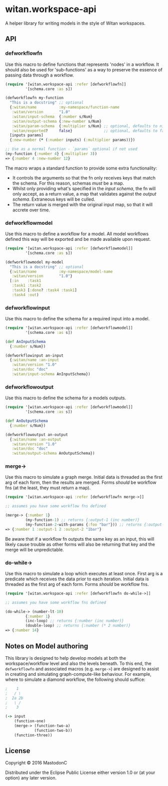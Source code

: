 # witan.workspace-api

A helper library for writing models in the style of Witan workspaces.

## API

### defworkflowfn

Use this macro to define functions that represents 'nodes' in a workflow. It should also be used for 'sub-functions' as a way to preserve the essence of passing data through a workflow.

```clojure
(require '[witan.workspace-api :refer [defworkflowfn]]
         '[schema.core :as s])

(defworkflowfn my-function
  "This is a docstring" ;; optional
  {:witan/name          :my-namespace/function-name
   :witan/version       "1.0"
   :witan/input-schema  {:number s/Num}
   :witan/output-schema {:new-number s/Num}
   :witan/param-schema  {:multiplier s/Num} ;; optional, defaults to nil
   :witan/exported?     false}              ;; optional, defaults to false
  [inputs params]
  {:new-number (* (:number inputs) (:multiplier params))})

;; Use as a normal function - `params` optional if not used
(my-function {:number 4} {:multiplier 3))
=> {:number 4 :new-number 12}
```

The macro wraps a standard function to provide some extra functionality:

* It controls the arguments so that the fn only receives keys that match the schema. For this reason, schemas *must* be a map.
* Whilst only providing what's specified in the _input schema_, the fn will only accept, as a return value, a map that validates against the _output schema_. Extraneous keys will be culled.
* The return value is merged with the original input map, so that it will accrete over time.

### defworkflowmodel

Use this macro to define a workflow for a model. All model workflows defined this way will be exported and be made available upon request.

```clojure
(require '[witan.workspace-api :refer [defworkflowmodel]]
         '[schema.core :as s])

(defworkflowmodel my-model
  "This is a docstring" ;; optional
  {:witan/name          :my-namespace/model-name
   :witan/version       "1.0"}
  [:in    :task1
   :task1 :task2
   :task3 [:done? :task4 :task1]
   :task4 :out)
```

### defworkflowinput

Use this macro to define the schema for a required input into a model.

```clojure
(require '[witan.workspace-api :refer [defworkflowmodel]]
         '[schema.core :as s])

(def AnInputSchema 
  {:number s/Num})

(defworkflowinput an-input
  {:witan/name :an-input
   :witan/version "1.0"
   :witan/doc "doc"
   :witan/input-schema AnInputSchema})
``` 

### defworkflowoutput

Use this macro to define the schema for a models outputs.

```clojure
(require '[witan.workspace-api :refer [defworkflowmodel]]
         '[schema.core :as s])

(def AnOutputSchema 
  {:number s/Num})

(defworkflowoutput an-output
  {:witan/name :an-output
   :witan/version "1.0"
   :witan/doc "doc"
   :witan/output-schema AnOutputSchema})
``` 

### merge->

Use this macro to simulate a graph merge. Initial data is threaded as the first arg of each form, then the results are merged. Forms *should* be workflow fns (at the least, they must return a map).

```clojure
(require '[witan.workspace-api :refer [defworkflowfn merge->]]

;; assumes you have some workflow fns defined

(merge-> {:number 1}
         (my-function-1) ;; returns {:output-1 (inc number)}
         (my-function-2-with-params {:foo "bar"})) ;; returns {:output-2 (str number foo)}
=> {:number 1 :output-1 2 :output-2 "1bar"}

```

Be aware that if a workflow fn outputs the same key as an input, this will likely cause trouble as other forms will also be returning that key and the merge will be unpredictable.

### do-while->

Use this macro to simulate a loop which executes at least once. First arg is a predicate which receives the data prior to each iteration. Initial data is threaded as the first arg of each form. Forms *should* be workflow fns.

```clojure
(require '[witan.workspace-api :refer [defworkflowfn do-while->]]

;; assumes you have some workflow fns defined

(do-while-> (number-lt-10)
         {:number 1}
         (inc-loop) ;; returns {:number (inc number)}
         (double-loop) ;; returns {:number (* 2 number)}
=> {:number 14}

```

## Notes on Model authoring

This library is designed to help develop models at both the workspace/workflow level and also the levels beneath. To this end, the `defworkflowfn` and associated macros (e.g. `merge->`) are designed to assist in creating and simulating graph-compute-like behaviour. For example, where to simulate a diamond workflow, the following should suffice:

```clojure
;    1
;   / \
;  2a 2b
;   \ /
;    3

(-> input
    (function-one)
    (merge-> (function-two-a)
             (function-two-b))
    (function-three))
```

## License

Copyright © 2016 MastodonC

Distributed under the Eclipse Public License either version 1.0 or (at
your option) any later version.
